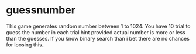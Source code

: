 # guessnumber
This game generates random number between 1 to 1024. You have 10 trial to guess the number in each trial hint provided actual number is more or less than the guesses.
If you know binary search than i bet there are no chances for loosing this.. 
